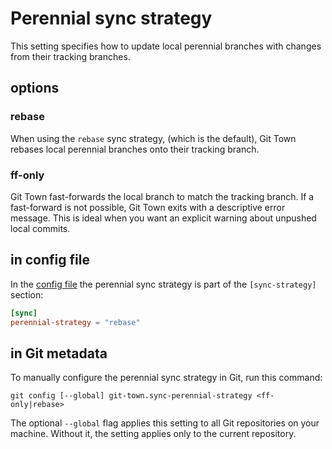 # Perennial sync strategy

This setting specifies how to update local perennial branches with changes from
their tracking branches.

## options

### rebase

When using the `rebase` sync strategy, (which is the default), Git Town rebases
local perennial branches onto their tracking branch.

### ff-only

Git Town fast-forwards the local branch to match the tracking branch. If a
fast-forward is not possible, Git Town exits with a descriptive error message.
This is ideal when you want an explicit warning about unpushed local commits.

## in config file

In the [config file](../configuration-file.md) the perennial sync strategy is
part of the `[sync-strategy]` section:

```toml
[sync]
perennial-strategy = "rebase"
```

## in Git metadata

To manually configure the perennial sync strategy in Git, run this command:

```wrap
git config [--global] git-town.sync-perennial-strategy <ff-only|rebase>
```

The optional `--global` flag applies this setting to all Git repositories on
your machine. Without it, the setting applies only to the current repository.
